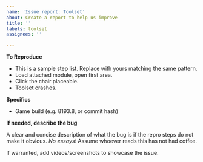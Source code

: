 ```yaml
---
name: 'Issue report: Toolset'
about: Create a report to help us improve
title: ''
labels: toolset
assignees: ''

---
```


**To Reproduce**

* This is a sample step list. Replace with yours matching the same pattern.
* Load attached module, open first area.
* Click the chair placeable.
* Toolset crashes.

**Specifics**

 - Game build (e.g. 8193.8, or commit hash)

**If needed, describe the bug**

A clear and concise description of what the bug is if the repro steps do not make it obvious. *No essays!* Assume whoever reads this has not had coffee.

If warranted, add videos/screenshots to showcase the issue.

